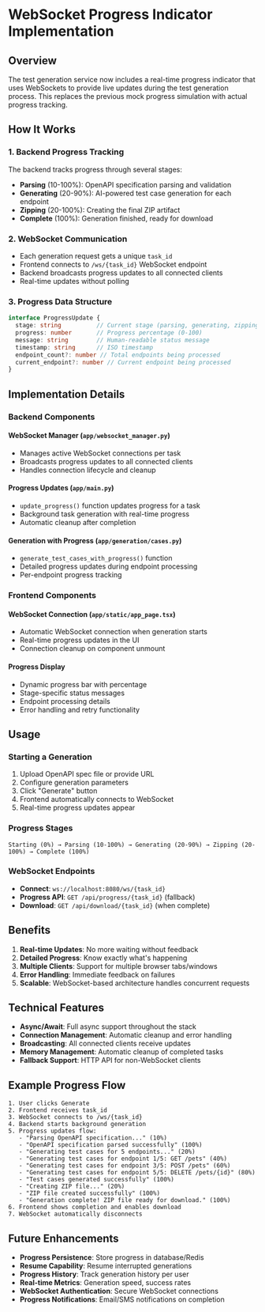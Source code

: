 # WebSocket Progress Indicator Implementation

## Overview

The test generation service now includes a real-time progress indicator that uses WebSockets to provide live updates during the test generation process. This replaces the previous mock progress simulation with actual progress tracking.

## How It Works

### 1. Backend Progress Tracking

The backend tracks progress through several stages:

- **Parsing** (10-100%): OpenAPI specification parsing and validation
- **Generating** (20-90%): AI-powered test case generation for each endpoint
- **Zipping** (20-100%): Creating the final ZIP artifact
- **Complete** (100%): Generation finished, ready for download

### 2. WebSocket Communication

- Each generation request gets a unique `task_id`
- Frontend connects to `/ws/{task_id}` WebSocket endpoint
- Backend broadcasts progress updates to all connected clients
- Real-time updates without polling

### 3. Progress Data Structure

```typescript
interface ProgressUpdate {
  stage: string          // Current stage (parsing, generating, zipping, complete)
  progress: number       // Progress percentage (0-100)
  message: string        // Human-readable status message
  timestamp: string      // ISO timestamp
  endpoint_count?: number // Total endpoints being processed
  current_endpoint?: number // Current endpoint being processed
}
```

## Implementation Details

### Backend Components

#### WebSocket Manager (`app/websocket_manager.py`)
- Manages active WebSocket connections per task
- Broadcasts progress updates to all connected clients
- Handles connection lifecycle and cleanup

#### Progress Updates (`app/main.py`)
- `update_progress()` function updates progress for a task
- Background task generation with real-time progress
- Automatic cleanup after completion

#### Generation with Progress (`app/generation/cases.py`)
- `generate_test_cases_with_progress()` function
- Detailed progress updates during endpoint processing
- Per-endpoint progress tracking

### Frontend Components

#### WebSocket Connection (`app/static/app_page.tsx`)
- Automatic WebSocket connection when generation starts
- Real-time progress updates in the UI
- Connection cleanup on component unmount

#### Progress Display
- Dynamic progress bar with percentage
- Stage-specific status messages
- Endpoint processing details
- Error handling and retry functionality

## Usage

### Starting a Generation

1. Upload OpenAPI spec file or provide URL
2. Configure generation parameters
3. Click "Generate" button
4. Frontend automatically connects to WebSocket
5. Real-time progress updates appear

### Progress Stages

```
Starting (0%) → Parsing (10-100%) → Generating (20-90%) → Zipping (20-100%) → Complete (100%)
```

### WebSocket Endpoints

- **Connect**: `ws://localhost:8080/ws/{task_id}`
- **Progress API**: `GET /api/progress/{task_id}` (fallback)
- **Download**: `GET /api/download/{task_id}` (when complete)

## Benefits

1. **Real-time Updates**: No more waiting without feedback
2. **Detailed Progress**: Know exactly what's happening
3. **Multiple Clients**: Support for multiple browser tabs/windows
4. **Error Handling**: Immediate feedback on failures
5. **Scalable**: WebSocket-based architecture handles concurrent requests

## Technical Features

- **Async/Await**: Full async support throughout the stack
- **Connection Management**: Automatic cleanup and error handling
- **Broadcasting**: All connected clients receive updates
- **Memory Management**: Automatic cleanup of completed tasks
- **Fallback Support**: HTTP API for non-WebSocket clients

## Example Progress Flow

```
1. User clicks Generate
2. Frontend receives task_id
3. WebSocket connects to /ws/{task_id}
4. Backend starts background generation
5. Progress updates flow:
   - "Parsing OpenAPI specification..." (10%)
   - "OpenAPI specification parsed successfully" (100%)
   - "Generating test cases for 5 endpoints..." (20%)
   - "Generating test cases for endpoint 1/5: GET /pets" (40%)
   - "Generating test cases for endpoint 3/5: POST /pets" (60%)
   - "Generating test cases for endpoint 5/5: DELETE /pets/{id}" (80%)
   - "Test cases generated successfully" (100%)
   - "Creating ZIP file..." (20%)
   - "ZIP file created successfully" (100%)
   - "Generation complete! ZIP file ready for download." (100%)
6. Frontend shows completion and enables download
7. WebSocket automatically disconnects
```

## Future Enhancements

- **Progress Persistence**: Store progress in database/Redis
- **Resume Capability**: Resume interrupted generations
- **Progress History**: Track generation history per user
- **Real-time Metrics**: Generation speed, success rates
- **WebSocket Authentication**: Secure WebSocket connections
- **Progress Notifications**: Email/SMS notifications on completion
